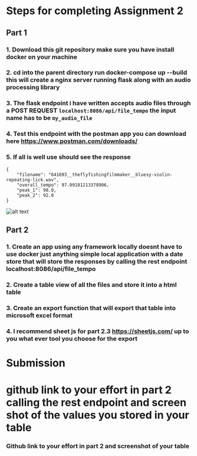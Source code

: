 # Steps for completing Assignment 2

## Part 1
### 1. Download this git repository make sure you have install docker on your machine

### 2. cd into the parent directory run docker-compose up --build this will create a nginx server running flask along with an audio processing library

### 3. The flask endpoint i have written accepts audio files through a **POST** REQUEST ```localhost:8086/api/file_tempo``` the input name has to be ```my_audio_file```

### 4. Test this endpoint with the postman app you can download here https://www.postman.com/downloads/ 

### 5. If all is well use should see the response 

```
{
    "filename": "641693__theflyfishingfilmmaker__bluesy-violin-repeating-lick.wav",
    "overall_tempo": 97.09181213378906,
    "peak_1": 98.0,
    "peak_2": 92.0
}
```
![alt text](https://github.com/marvinh-csun/assignment_2_Fall2023/blob/main/postman%20example.png)
## Part 2

### 1. Create an app using any framework locally doesnt have to use docker just anything simple local application with a date store that will store the responses by calling the rest endpoint localhost:8086/api/file_tempo

### 2. Create a table view of all the files and store it into a html table

### 3. Create an export function that will export that table into microsoft excel format

### 4. I recommend sheet js for part 2.3 https://sheetjs.com/ up to you what ever tool you choose for the export

# Submission

# github link to your effort in part 2 calling the rest endpoint and screen shot of the values you stored in your table

### Github link to your effort in part 2 and screenshot of your table
